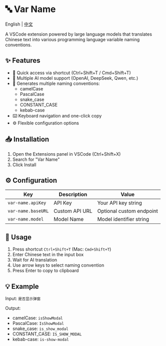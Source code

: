 # 🔤 Var Name

English | [中文](./README-zh_CN.md)

A VSCode extension powered by large language models that translates Chinese text into various programming language variable naming conventions.

## ✨ Features

- 🚀 Quick access via shortcut (Ctrl+Shift+T / Cmd+Shift+T)
- 🤖 Multiple AI model support (OpenAI, DeepSeek, Qwen, etc.)
- 📝 Generates multiple naming conventions:
  - camelCase
  - PascalCase
  - snake_case
  - CONSTANT_CASE
  - kebab-case
- ⌨️ Keyboard navigation and one-click copy
- ⚙️ Flexible configuration options

## 📥 Installation

1. Open the Extensions panel in VSCode (Ctrl+Shift+X)
2. Search for "Var Name"
3. Click Install

## ⚙️ Configuration

| Key | Description | Value |
|-----|-------------|--------|
| `var-name.apiKey` | API Key | Your API key string |
| `var-name.baseURL` | Custom API URL | Optional custom endpoint |
| `var-name.model` | Model Name | Model identifier string |

## 🎯 Usage

1. Press shortcut `Ctrl+Shift+T` (Mac: `Cmd+Shift+T`)
2. Enter Chinese text in the input box
3. Wait for AI translation
4. Use arrow keys to select naming convention
5. Press Enter to copy to clipboard

## 💡 Example

Input: `是否显示弹窗`

Output:
- camelCase: `isShowModal`
- PascalCase: `IsShowModal`
- snake_case: `is_show_modal`
- CONSTANT_CASE: `IS_SHOW_MODAL`
- kebab-case: `is-show-modal`